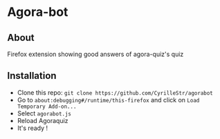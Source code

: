# Agora-bot
## About
Firefox extension showing good answers of agora-quiz's quiz
## Installation
- Clone this repo: ```git clone https://github.com/CyrilleStr/agorabot```
- Go to ```about:debugging#/runtime/this-firefox``` and click on ```Load Temporary Add-on...```
- Select ```agorabot.js```
- Reload Agoraquiz
- It's ready !